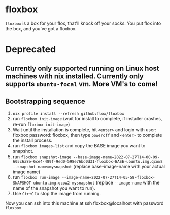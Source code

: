 # floxbox

`floxbox` is a box for your flox, that'll knock off your socks. You put flox into the box, and you've got a floxbox. 


# Deprecated

## Currently only supported running on Linux host machines with nix installed. Currently only supports `ubuntu-focal` vm. More VM's to come!
## Bootstrapping sequence

1. `nix profile install --refresh github:flox/floxbox`
2. run `floxbox init-image` (wait for install to complete, if installer crashes, re-run `floxbox init-image`)
3. Wait until the installation is complete, hit `<enter>` and login with user: floxbox password: floxbox, then type `poweroff` and `<enter>` to complete the install process.
4. run `floxbox images-list` and copy the BASE image you want to snapshot.
5. run `floxbox snapshot-image --base-image-name=2022-07-27T14-00-09-605c6a8e-6ce4-489f-9ed0-598e76bd0d31-floxbox-BASE-ubuntu.img.qcow2 --snapshot-name=mysnapshot` (replace base-image-name with your actual image name)
6. run `floxbox run-image --image-name=2022-07-27T14-05-58-floxbox-SNAPSHOT-ubuntu.img.qcow2-mysnapshot` (replace `--image-name` with the name of the snapshot you want to run).
7. Use `Ctr+C` to stop the image from running.


Now you can ssh into this machine at ssh floxbox@localhost with password `floxbox`
